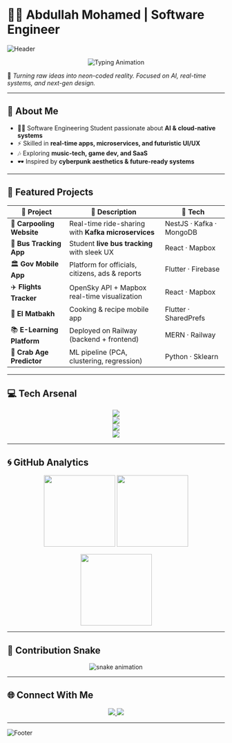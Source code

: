 # 👨‍💻 Abdullah Mohamed | Software Engineer  

![Header](https://capsule-render.vercel.app/api?type=waving&color=0:ff00ff,100:00ffff&height=220&section=header&text=Abdullah%20Mohamed&fontSize=42&fontColor=ffffff&animation=fadeIn&fontAlignY=38)

<p align="center">
  <img src="https://readme-typing-svg.demolab.com?font=Share+Tech+Mono&weight=700&size=22&pause=1000&color=FF00FF&center=true&vCenter=true&width=750&lines=Full-Stack+Developer;AI+%26+Cloud+Explorer;Data+%26+Machine+Learning;Game+%26+VR+Hobbyist;Future-Ready+Engineer" alt="Typing Animation" />
</p>

🚀 *Turning raw ideas into neon-coded reality. Focused on AI, real-time systems, and next-gen design.*  

---

## 🌌 About Me  

- 👨‍💻 Software Engineering Student passionate about **AI & cloud-native systems**  
- ⚡ Skilled in **real-time apps, microservices, and futuristic UI/UX**  
- 🎶 Exploring **music-tech, game dev, and SaaS**  
- 🕶️ Inspired by **cyberpunk aesthetics & future-ready systems**  

---

## 🚀 Featured Projects  

| 💎 Project | 📖 Description | 🔮 Tech |
|------------|---------------|---------|
| 🚗 **Carpooling Website** | Real-time ride-sharing with **Kafka microservices** | NestJS · Kafka · MongoDB |
| 🚌 **Bus Tracking App** | Student **live bus tracking** with sleek UX | React · Mapbox |
| 🏛️ **Gov Mobile App** | Platform for officials, citizens, ads & reports | Flutter · Firebase |
| ✈️ **Flights Tracker** | OpenSky API + Mapbox real-time visualization | React · Mapbox |
| 🍳 **El Matbakh** | Cooking & recipe mobile app | Flutter · SharedPrefs |
| 📚 **E-Learning Platform** | Deployed on Railway (backend + frontend) | MERN · Railway |
| 🦀 **Crab Age Predictor** | ML pipeline (PCA, clustering, regression) | Python · Sklearn |

---

## 💻 Tech Arsenal  

<p align="center">
  <img src="https://skillicons.dev/icons?i=html,css,js,ts,java,py,cs,cpp,sql,mysql,postgres,mongodb" /><br>
  <img src="https://skillicons.dev/icons?i=react,nextjs,nodejs,express,nestjs,flutter,unity,threejs,tailwind,figma" /><br>
  <img src="https://skillicons.dev/icons?i=aws,docker,kafka,git,github,vercel,railway,postman,linux" /><br>
  <img src="https://skillicons.dev/icons?i=sklearn,tensorflow,matlab,opencv" />
</p>  

---

## 🌀 GitHub Analytics  

<p align="center">
  <img src="https://github-readme-stats.vercel.app/api?username=Sicariusa&show_icons=true&theme=radical&hide_border=true&title_color=FF00FF&icon_color=00FFFF&text_color=FFFFFF&bg_color=0d1117" height="165">
  <img src="https://github-readme-streak-stats.herokuapp.com/?user=Sicariusa&theme=radical&hide_border=true&ring=FF00FF&fire=00FFFF&currStreakLabel=00FFFF" height="165">
</p>

<p align="center">
  <img src="https://github-readme-stats.vercel.app/api/top-langs/?username=Sicariusa&layout=compact&theme=radical&hide_border=true&title_color=FF00FF&text_color=FFFFFF&bg_color=0d1117" height="165">
</p>

---

## 🐍 Contribution Snake  

<p align="center">
  <img src="https://github.com/Sicariusa/Sicariusa/blob/output/github-contribution-grid-snake.svg" alt="snake animation" />
</p>

---

## 🌐 Connect With Me  

<p align="center">
  <a href="https://www.linkedin.com/in/abdullah-mohamed-56a853254/">
    <img src="https://img.shields.io/badge/LinkedIn-FF00FF?logo=linkedin&logoColor=white&style=for-the-badge" />
  </a>
  <a href="https://github.com/Sicariusa">
    <img src="https://img.shields.io/badge/GitHub-111111?logo=github&logoColor=white&style=for-the-badge" />
  </a>
</p>  

---

![Footer](https://capsule-render.vercel.app/api?type=waving&color=0:ff00ff,100:00ffff&height=120&section=footer)

